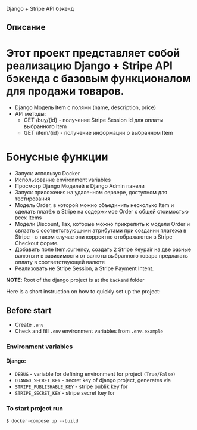 Django + Stripe API бэкенд

## Описание

# Этот проект представляет собой реализацию Django + Stripe API бэкенда с базовым функционалом для продажи товаров.
- Django Модель Item с полями (name, description, price)
- API методы:
  - GET /buy/{id} - получение Stripe Session Id для оплаты выбранного Item
  - GET /item/{id} - получение информации о выбранном Item

# Бонусные функции

  - Запуск используя Docker
  - Использование environment variables
  - Просмотр Django Моделей в Django Admin панели
  - Запуск приложения на удаленном сервере, доступном для тестирования
  - Модель Order, в которой можно объединить несколько Item и сделать платёж в Stripe на содержимое Order c общей стоимостью всех Items
  - Модели Discount, Tax, которые можно прикрепить к модели Order и связать с соответствующими атрибутами при создании платежа в Stripe - в таком случае они корректно отображаются в Stripe Checkout форме.
  - Добавить поле Item.currency, создать 2 Stripe Keypair на две разные валюты и в зависимости от валюты выбранного товара предлагать оплату в соответствующей валюте
  - Реализовать не Stripe Session, а Stripe Payment Intent.

  
**NOTE**: Root of the django project is at the `backend` folder

Here is a short instruction on how to quickly set up the project:

## Before start
- Create `.env`
- Check and fill `.env` environment variables from `.env.example`

### Environment variables
#### Django:

- `DEBUG` - variable for defining environment for project `(True/False)`
- `DJANGO_SECRET_KEY` - secret key of django project, generates via
- `STRIPE_PUBLISHABLE_KEY` - stripe publik key for
- `STRIPE_SECRET_KEY` - stripe secret key for

### To start project run
```
$ docker-compose up --build
```

